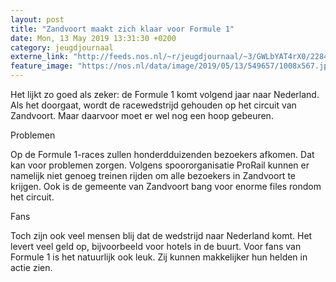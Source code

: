 ```yaml
---
layout: post
title: "Zandvoort maakt zich klaar voor Formule 1"
date: Mon, 13 May 2019 13:31:30 +0200
category: jeugdjournaal
externe_link: "http://feeds.nos.nl/~r/jeugdjournaal/~3/GWLbYAT4rX0/2284419"
feature_image: "https://nos.nl/data/image/2019/05/13/549657/1008x567.jpg"
---
```


<p>Het lijkt zo goed als zeker: de Formule 1 komt volgend jaar naar Nederland. Als het doorgaat, wordt de racewedstrijd gehouden op het circuit van Zandvoort. Maar daarvoor moet er wel nog een hoop gebeuren.</p>
<p>Problemen</p>
<p>Op de Formule 1-races zullen honderdduizenden bezoekers afkomen. Dat kan voor problemen zorgen. Volgens spoororganisatie ProRail kunnen er namelijk niet genoeg treinen rijden om alle bezoekers in Zandvoort te krijgen. Ook is de gemeente van Zandvoort bang voor enorme files rondom het circuit. </p>
<p>Fans</p>
<p>Toch zijn ook veel mensen blij dat de wedstrijd naar Nederland komt. Het levert veel geld op, bijvoorbeeld voor hotels in de buurt. Voor fans van Formule 1 is het natuurlijk ook leuk. Zij kunnen makkelijker hun helden in actie zien.</p><img src="http://feeds.feedburner.com/~r/jeugdjournaal/~4/GWLbYAT4rX0" height="1" width="1" alt=""/>
